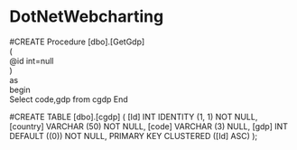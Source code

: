 # DotNetWebcharting

#CREATE Procedure [dbo].[GetGdp]  
    (  
    @id int=null  
          )  
    as  
    begin  
    Select code,gdp from  cgdp 
    End 


#CREATE TABLE [dbo].[cgdp] 
(
 [Id]      INT          IDENTITY (1, 1) NOT NULL,
 [country] VARCHAR (50) NOT NULL,
 [code]    VARCHAR (3)  NULL,
 [gdp]     INT          DEFAULT ((0)) NOT NULL,
 PRIMARY KEY CLUSTERED ([Id] ASC)
);

